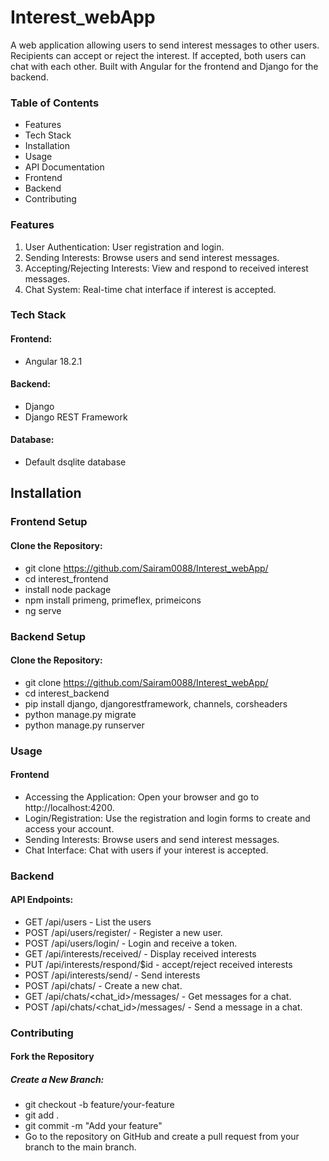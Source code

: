 # Interest_webApp
A web application allowing users to send interest messages to other users. Recipients can accept or reject the interest. If accepted, both users can chat with each other. Built with Angular for the frontend and Django for the backend.
### Table of Contents
* Features
* Tech Stack
* Installation
* Usage
* API Documentation
* Frontend
* Backend
* Contributing
### Features
1. User Authentication:
User registration and login.
2. Sending Interests:
Browse users and send interest messages.
3. Accepting/Rejecting Interests:
View and respond to received interest messages.
4. Chat System:
Real-time chat interface if interest is accepted.
### Tech Stack
#### Frontend:
* Angular 18.2.1
#### Backend:
* Django
* Django REST Framework
#### Database:
* Default dsqlite database
## Installation
### Frontend Setup
#### Clone the Repository:
* git clone https://github.com/Sairam0088/Interest_webApp/
* cd interest_frontend
* install node package
* npm install primeng, primeflex, primeicons
* ng serve
### Backend Setup
#### Clone the Repository:
* git clone https://github.com/Sairam0088/Interest_webApp/
* cd interest_backend
* pip install django, djangorestframework, channels, corsheaders
* python manage.py migrate
* python manage.py runserver

### Usage
#### Frontend
* Accessing the Application: Open your browser and go to http://localhost:4200.
* Login/Registration: Use the registration and login forms to create and access your account.
* Sending Interests: Browse users and send interest messages.
* Chat Interface: Chat with users if your interest is accepted.
### Backend
#### API Endpoints:
* GET /api/users - List the users
* POST /api/users/register/ - Register a new user.
* POST /api/users/login/ - Login and receive a token.
* GET /api/interests/received/ - Display received interests
* PUT /api/interests/respond/$id - accept/reject received interests
* POST /api/interests/send/ - Send interests
* POST /api/chats/ - Create a new chat.
* GET /api/chats/<chat_id>/messages/ - Get messages for a chat.
* POST /api/chats/<chat_id>/messages/ - Send a message in a chat.

### Contributing
#### Fork the Repository

##### Create a New Branch:
* git checkout -b feature/your-feature
* git add .
* git commit -m "Add your feature"
* Go to the repository on GitHub and create a pull request from your branch to the main branch.

